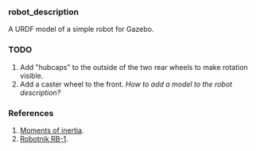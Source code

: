 ### robot_description

A URDF model of a simple robot for Gazebo.

### TODO

1. Add "hubcaps" to the outside of the two rear wheels to make rotation visible.
2. Add a caster wheel to the front. _How to add a model to the robot description?_

### References

1. [Moments of inertia](https://en.wikipedia.org/wiki/List_of_moments_of_inertia).
2. [Robotnik RB-1](https://robotnik.eu/products/mobile-robots/rb-1-base-en/).
